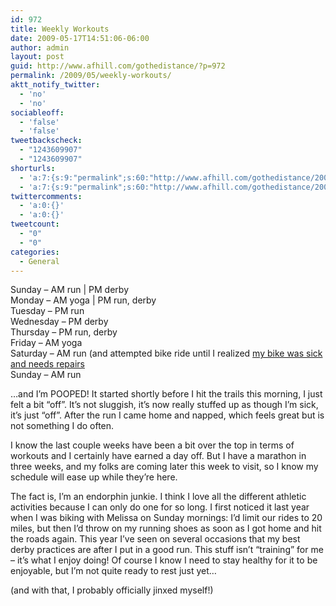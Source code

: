 ```yaml
---
id: 972
title: Weekly Workouts
date: 2009-05-17T14:51:06-06:00
author: admin
layout: post
guid: http://www.afhill.com/gothedistance/?p=972
permalink: /2009/05/weekly-workouts/
aktt_notify_twitter:
  - 'no'
  - 'no'
sociableoff:
  - 'false'
  - 'false'
tweetbackscheck:
  - "1243609907"
  - "1243609907"
shorturls:
  - 'a:7:{s:9:"permalink";s:60:"http://www.afhill.com/gothedistance/2009/05/weekly-workouts/";s:7:"tinyurl";s:25:"http://tinyurl.com/pjelpw";s:4:"isgd";s:17:"http://is.gd/AMft";s:5:"bitly";s:19:"http://bit.ly/4D5tx";s:5:"snipr";s:22:"http://snipr.com/i7vrx";s:5:"snurl";s:22:"http://snurl.com/i7vrx";s:7:"snipurl";s:24:"http://snipurl.com/i7vrx";}'
  - 'a:7:{s:9:"permalink";s:60:"http://www.afhill.com/gothedistance/2009/05/weekly-workouts/";s:7:"tinyurl";s:25:"http://tinyurl.com/pjelpw";s:4:"isgd";s:17:"http://is.gd/AMft";s:5:"bitly";s:19:"http://bit.ly/4D5tx";s:5:"snipr";s:22:"http://snipr.com/i7vrx";s:5:"snurl";s:22:"http://snurl.com/i7vrx";s:7:"snipurl";s:24:"http://snipurl.com/i7vrx";}'
twittercomments:
  - 'a:0:{}'
  - 'a:0:{}'
tweetcount:
  - "0"
  - "0"
categories:
  - General
---
```

Sunday &#8211; AM run | PM derby  
Monday &#8211; AM yoga | PM run, derby  
Tuesday &#8211; PM run  
Wednesday &#8211; PM derby  
Thursday &#8211; PM run, derby  
Friday &#8211; AM yoga  
Saturday &#8211; AM run (and attempted bike ride until I realized [my bike was sick and needs repairs](http://twitpic.com/5ax7j)  
Sunday &#8211; AM run

&#8230;and I&#8217;m POOPED! It started shortly before I hit the trails this morning, I just felt a bit &#8220;off&#8221;. It&#8217;s not sluggish, it&#8217;s now really stuffed up as though I&#8217;m sick, it&#8217;s just &#8220;off&#8221;. After the run I came home and napped, which feels great but is not something I do often. 

I know the last couple weeks have been a bit over the top in terms of workouts and I certainly have earned a day off. But I have a marathon in three weeks, and my folks are coming later this week to visit, so I know my schedule will ease up while they&#8217;re here. 

The fact is, I&#8217;m an endorphin junkie. I think I love all the different athletic activities because I can only do one for so long. I first noticed it last year when I was biking with Melissa on Sunday mornings: I&#8217;d limit our rides to 20 miles, but then I&#8217;d throw on my running shoes as soon as I got home and hit the roads again. This year I&#8217;ve seen on several occasions that my best derby practices are after I put in a good run. This stuff isn&#8217;t &#8220;training&#8221; for me &#8211; it&#8217;s what I enjoy doing! Of course I know I need to stay healthy for it to be enjoyable, but I&#8217;m not quite ready to rest just yet&#8230;

(and with that, I probably officially jinxed myself!)